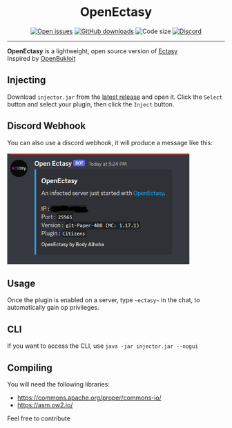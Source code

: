 <div align="center"><h1>OpenEctasy</h1></div>
<div align="center">
    <a href="https://github.com/Body-Alhoha/OpenEctasy/issues"><img alt="Open issues" src="https://img.shields.io/github/issues-raw/Body-Alhoha/OpenEctasy"/></a>
    <a href="https://github.com/Body-Alhoha/OpenEctasy/releases/latest"><img alt="GitHub downloads" src="https://img.shields.io/github/downloads/Body-Alhoha/OpenEctasy/total"></a>
    <img alt="Code size" src="https://img.shields.io/github/languages/code-size/Body-Alhoha/OpenEctasy"/>
    <a href="https://discord.gg/launcher"><img alt="Discord" src="https://img.shields.io/discord/1039864699640107118"></a>
</div>
<hr>
<b>OpenEctasy</b> is a lightweight, open source version of <a href="https://ectasy.club">Ectasy</a><br>
Inspired by <a href="https://github.com/VoxelHax/OpenBukloit">OpenBukloit</a>

## Injecting
Download `injector.jar` from the [latest release](https://github.com/Body-Alhoha/OpenEctasy/releases/latest) and open it. Click the `Select` button and select your plugin, then click the `Inject` button.

## Discord Webhook
You can also use a discord webhook, it will produce a message like this: <br><br>
<img src="/images/webhook_example.png">

## Usage
Once the plugin is enabled on a server, type `~ectasy~` in the chat, to automatically gain op privileges.

## CLI
If you want to access the CLI, use `java -jar injector.jar --nogui`

## Compiling
You will need the following libraries: <br>
- https://commons.apache.org/proper/commons-io/
- https://asm.ow2.io/

Feel free to contribute
